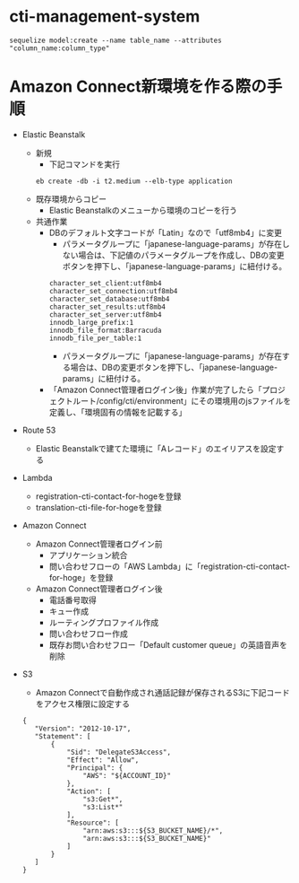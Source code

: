 # cti-management-system

```
sequelize model:create --name table_name --attributes "column_name:column_type"
```

# Amazon Connect新環境を作る際の手順
- Elastic Beanstalk
    - 新規
        - 下記コマンドを実行
        ```
        eb create -db -i t2.medium --elb-type application
        ```
    - 既存環境からコピー
        - Elastic Beanstalkのメニューから環境のコピーを行う
    - 共通作業
        - DBのデフォルト文字コードが「Latin」なので「utf8mb4」に変更
            - パラメータグループに「japanese-language-params」が存在しない場合は、下記値のパラメータグループを作成し、DBの変更ボタンを押下し、「japanese-language-params」に紐付ける。
            ```
            character_set_client:utf8mb4
            character_set_connection:utf8mb4
            character_set_database:utf8mb4
            character_set_results:utf8mb4
            character_set_server:utf8mb4
            innodb_large_prefix:1
            innodb_file_format:Barracuda
            innodb_file_per_table:1
            ```
            - パラメータグループに「japanese-language-params」が存在する場合は、DBの変更ボタンを押下し、「japanese-language-params」に紐付ける。
        - 「Amazon Connect管理者ログイン後」作業が完了したら「プロジェクトルート/config/cti/environment」にその環境用のjsファイルを定義し、「環境固有の情報を記載する」
- Route 53
    - Elastic Beanstalkで建てた環境に「Aレコード」のエイリアスを設定する
- Lambda
    - registration-cti-contact-for-hogeを登録
    - translation-cti-file-for-hogeを登録
- Amazon Connect
    - Amazon Connect管理者ログイン前
        - アプリケーション統合
        - 問い合わせフローの「AWS Lambda」に「registration-cti-contact-for-hoge」を登録
    - Amazon Connect管理者ログイン後
        - 電話番号取得
        - キュー作成
        - ルーティングプロファイル作成
        - 問い合わせフロー作成
        - 既存お問い合わせフロー「Default customer queue」の英語音声を削除
- S3
    - Amazon Connectで自動作成され通話記録が保存されるS3に下記コードをアクセス権限に設定する
    
     ```$json
    {
        "Version": "2012-10-17",
        "Statement": [
            {
                "Sid": "DelegateS3Access",
                "Effect": "Allow",
                "Principal": {
                    "AWS": "${ACCOUNT_ID}"
                },
                "Action": [
                    "s3:Get*",
                    "s3:List*"
                ],
                "Resource": [
                    "arn:aws:s3:::${S3_BUCKET_NAME}/*",
                    "arn:aws:s3:::${S3_BUCKET_NAME}"
                ]
            }
        ]
    }
    ```